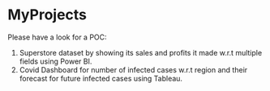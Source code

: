 # MyProjects
Please have a look for a POC: 
1. Superstore dataset by showing its sales and profits it made w.r.t multiple fields using Power BI.
2. Covid Dashboard for number of infected cases w.r.t region and their forecast for future infected cases using Tableau.
